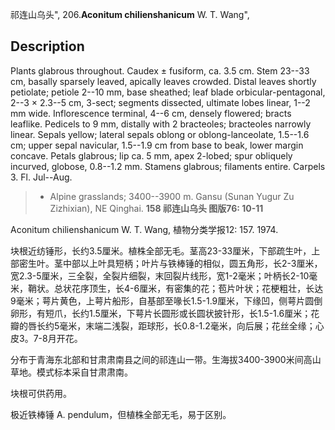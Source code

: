 祁连山乌头",
206.**Aconitum chilienshanicum** W. T. Wang",

## Description
Plants glabrous throughout. Caudex ± fusiform, ca. 3.5 cm. Stem 23--33 cm, basally sparsely leaved, apically leaves crowded. Distal leaves shortly petiolate; petiole 2--10 mm, base sheathed; leaf blade orbicular-pentagonal, 2--3 × 2.3--5 cm, 3-sect; segments dissected, ultimate lobes linear, 1--2 mm wide. Inflorescence terminal, 4--6 cm, densely flowered; bracts leaflike. Pedicels to 9 mm, distally with 2 bracteoles; bracteoles narrowly linear. Sepals yellow; lateral sepals oblong or oblong-lanceolate, 1.5--1.6 cm; upper sepal navicular, 1.5--1.9 cm from base to beak, lower margin concave. Petals glabrous; lip ca. 5 mm, apex 2-lobed; spur obliquely incurved, globose, 0.8--1.2 mm. Stamens glabrous; filaments entire. Carpels 3. Fl. Jul--Aug.

> * Alpine grasslands; 3400--3900 m. Gansu (Sunan Yugur Zu Zizhixian), NE Qinghai.
**158 祁连山乌头 图版76: 10-11**

Aconitum chilienshanicum W. T. Wang, 植物分类学报12: 157. 1974.

块根近纺锤形，长约3.5厘米。植株全部无毛。茎高23-33厘米，下部疏生叶，上部密生叶。茎中部以上叶具短柄；叶片与铁棒锤的相似，圆五角形，长2-3厘米，宽2.3-5厘米，三全裂，全裂片细裂，末回裂片线形，宽1-2毫米；叶柄长2-10毫米，鞘状。总状花序顶生，长4-6厘米，有密集的花；苞片叶状；花梗粗壮，长达9毫米；萼片黄色，上萼片船形，自基部至喙长1.5-1.9厘米，下缘凹，侧萼片圆倒卵形，有短爪，长约1.5厘米，下萼片长圆形或长圆状披针形，长1.5-1.6厘米；花瓣的唇长约5毫米，末端二浅裂，距球形，长0.8-1.2毫米，向后展；花丝全缘；心皮3。7-8月开花。

分布于青海东北部和甘肃肃南县之间的祁连山一带。生海拔3400-3900米间高山草地。模式标本采自甘肃肃南。

块根可供药用。

极近铁棒锤 A. pendulum，但植株全部无毛，易于区别。
